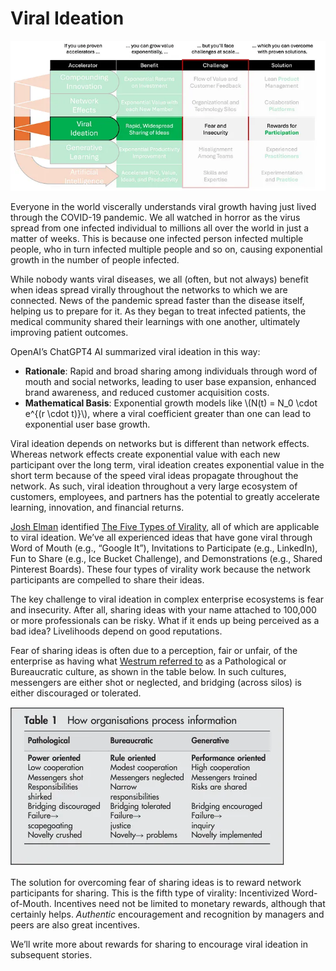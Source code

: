 # Viral Ideation

![Implementing the Viral Ideation exponential accelerator at scale](./img/Viral-Ideation.webp)

Everyone in the world viscerally understands viral growth having just lived through the COVID-19 pandemic. We all watched in horror as the virus spread from one infected individual to millions all over the world in just a matter of weeks. This is because one infected person infected multiple people, who in turn infected multiple people and so on, causing exponential growth in the number of people infected.

While nobody wants viral diseases, we all (often, but not always) benefit when ideas spread virally throughout the networks to which we are connected. News of the pandemic spread faster than the disease itself, helping us to prepare for it. As they began to treat infected patients, the medical community shared their learnings with one another, ultimately improving patient outcomes.

OpenAI’s ChatGPT4 AI summarized viral ideation in this way:
- **Rationale**: Rapid and broad sharing among individuals through word of mouth and social networks, leading to user base expansion, enhanced brand awareness, and reduced customer acquisition costs.
- **Mathematical Basis**: Exponential growth models like \\(N(t) = N_0 \cdot e^{(r \cdot t)}\\), where a viral coefficient greater than one can lead to exponential user base growth.

Viral ideation depends on networks but is different than network effects. Whereas network effects create exponential value with each new participant over the long term, viral ideation creates exponential value in the short term because of the speed viral ideas propagate throughout the network. As such, viral ideation throughout a very large ecosystem of customers, employees, and partners has the potential to greatly accelerate learning, innovation, and financial returns.

[Josh Elman](https://medium.com/u/3fca1ea3f7bf) identified [The Five Types of Virality](https://joshelman.medium.com/the-five-types-of-virality-8ba42051928d), all of which are applicable to viral ideation. We’ve all experienced ideas that have gone viral through Word of Mouth (e.g., “Google It”), Invitations to Participate (e.g., LinkedIn), Fun to Share (e.g., Ice Bucket Challenge), and Demonstrations (e.g., Shared Pinterest Boards). These four types of virality work because the network participants are compelled to share their ideas.

The key challenge to viral ideation in complex enterprise ecosystems is fear and insecurity. After all, sharing ideas with your name attached to 100,000 or more professionals can be risky. What if it ends up being perceived as a bad idea? Livelihoods depend on good reputations.

Fear of sharing ideas is often due to a perception, fair or unfair, of the enterprise as having what [Westrum referred to](https://www.ncbi.nlm.nih.gov/pmc/articles/PMC1765804/pdf/v013p0ii22.pdf) as a Pathological or Bureaucratic culture, as shown in the table below. In such cultures, messengers are either shot or neglected, and bridging (across silos) is either discouraged or tolerated.

![](./img/How-organizations-process-information.webp)

The solution for overcoming fear of sharing ideas is to reward network participants for sharing. This is the fifth type of virality: Incentivized Word-of-Mouth. Incentives need not be limited to monetary rewards, although that certainly helps. *Authentic* encouragement and recognition by managers and peers are also great incentives.

We’ll write more about rewards for sharing to encourage viral ideation in subsequent stories.